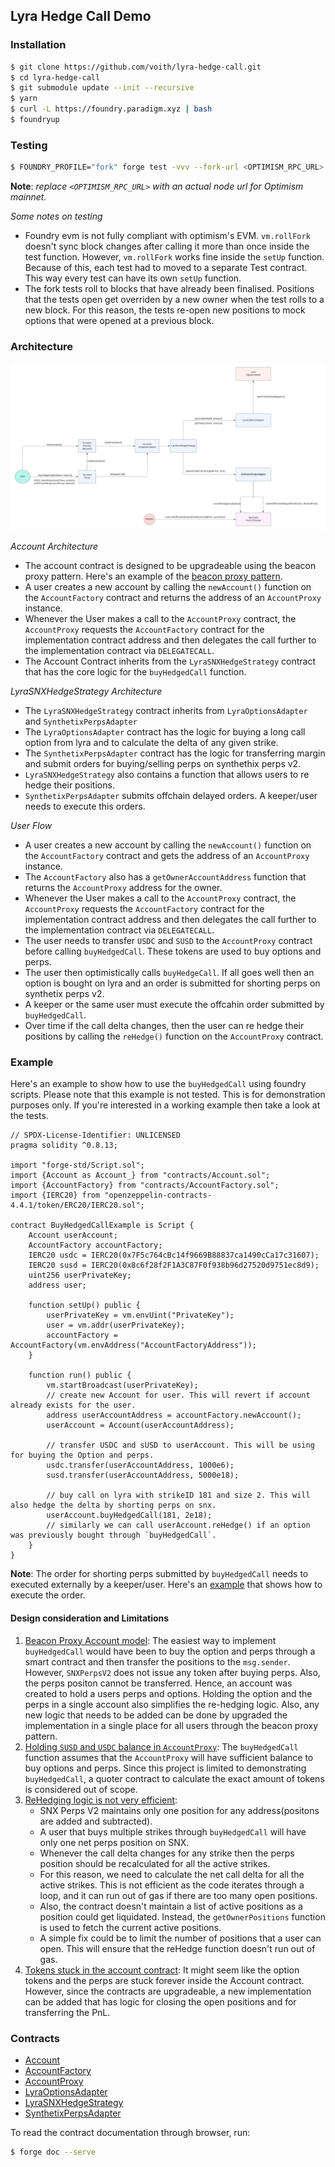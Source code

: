 ## Lyra Hedge Call Demo

### Installation
```bash
$ git clone https://github.com/voith/lyra-hedge-call.git
$ cd lyra-hedge-call
$ git submodule update --init --recursive
$ yarn
$ curl -L https://foundry.paradigm.xyz | bash
$ foundryup
```

### Testing
```bash
$ FOUNDRY_PROFILE="fork" forge test -vvv --fork-url <OPTIMISM_RPC_URL>
```
**Note**: *replace `<OPTIMISM_RPC_URL>` with an actual node url for Optimism mainnet.*

*Some notes on testing*
- Foundry evm is not fully compliant with optimism's EVM. `vm.rollFork` doesn't sync block changes after calling it more than once inside the test function.
   However, `vm.rollFork` works fine inside the `setUp` function.
   Because of this, each test had to moved to a separate Test contract. This way every test can have its own `setUp` function.
- The fork tests roll to blocks that have already been finalised. Positions that the tests open get overriden by a new owner when the test rolls to a new block.
  For this reason, the tests re-open new positions to mock options that were opened at a previous block.

### Architecture

![architecture](./static/LyraSnxHedgeStrategy-Architecture.jpeg)

*Account Architecture* 
- The account contract is designed to be upgradeable using the beacon proxy pattern. Here's an example of the [beacon proxy pattern](https://gist.github.com/voith/2b4f15ee19cb041a8521b300a176801b).
- A user creates a new account by calling the `newAccount()` function on the `AccountFactory` contract and returns the address of an `AccountProxy` instance.
- Whenever the User makes a call to the `AccountProxy` contract, the `AccountProxy` requests the `AccountFactory` contract for the implementation contract address and then delegates the call further to the implementation contract via `DELEGATECALL`.
- The Account Contract inherits from the `LyraSNXHedgeStrategy` contract that has the core logic for the `buyHedgedCall` function.

*LyraSNXHedgeStrategy Architecture*
- The `LyraSNXHedgeStrategy` contract inherits from `LyraOptionsAdapter` and `SynthetixPerpsAdapter`
- The `LyraOptionsAdapter` contract has the logic for buying a long call option from lyra and to calculate the delta of any given strike.
- The `SynthetixPerpsAdapter` contract has the logic for transferring margin and submit orders for buying/selling perps on synthethix perps v2.
- `LyraSNXHedgeStrategy` also contains a function that allows users to re hedge their positions. 
- `SynthetixPerpsAdapter` submits offchain delayed orders. A keeper/user needs to execute this orders.

*User Flow*
- A user creates a new account by calling the `newAccount()` function on the `AccountFactory` contract and gets the address of an `AccountProxy` instance.
- The `AccountFactory` also has a `getOwnerAccountAddress` function that returns the `AccountProxy` address for the owner.
- Whenever the User makes a call to the `AccountProxy` contract, the `AccountProxy` requests the `AccountFactory` contract for the implementation contract address and then delegates the call further to the implementation contract via `DELEGATECALL`.
- The user needs to transfer `USDC` and `SUSD` to the `AccountProxy` contract before calling `buyHedgedCall`. These tokens are used to buy options and perps.
- The user then optimistically calls `buyHedgeCall`. If all goes well then an option is bought on lyra and an order is submitted for shorting perps on synthetix perps v2.
- A keeper or the same user must execute the offcahin order submitted by `buyHedgedCall`.
- Over time if the call delta changes, then the user can re hedge their positions by calling the `reHedge()` function on the `AccountProxy` contract.

### Example
Here's an example to show how to use the `buyHedgedCall` using foundry scripts.
Please note that this example is not tested. This is for demonstration purposes only. If you're interested in a working example then take a look at the tests. 

```solidity
// SPDX-License-Identifier: UNLICENSED
pragma solidity ^0.8.13;

import "forge-std/Script.sol";
import {Account as Account_} from "contracts/Account.sol";
import {AccountFactory} from "contracts/AccountFactory.sol";
import {IERC20} from "openzeppelin-contracts-4.4.1/token/ERC20/IERC20.sol";

contract BuyHedgedCallExample is Script {
    Account userAccount;
    AccountFactory accountFactory;
    IERC20 usdc = IERC20(0x7F5c764cBc14f9669B88837ca1490cCa17c31607);
    IERC20 susd = IERC20(0x8c6f28f2F1A3C87F0f938b96d27520d9751ec8d9);
    uint256 userPrivateKey;
    address user;

    function setUp() public {
        userPrivateKey = vm.envUint("PrivateKey");
        user = vm.addr(userPrivateKey);
        accountFactory = AccountFactory(vm.envAddress("AccountFactoryAddress"));
    }

    function run() public {
        vm.startBroadcast(userPrivateKey);
        // create new Account for user. This will revert if account already exists for the user. 
        address userAccountAddress = accountFactory.newAccount();
        userAccount = Account(userAccountAddress);
        
        // transfer USDC and sUSD to userAccount. This will be using for buying the Option and perps.
        usdc.transfer(userAccountAddress, 1000e6);
        susd.transfer(userAccountAddress, 5000e18);
        
        // buy call on lyra with strikeID 181 and size 2. This will also hedge the delta by shorting perps on snx.
        userAccount.buyHedgedCall(181, 2e18);
        // similarly we can call userAccount.reHedge() if an option was previously bought through `buyHedgedCall`.
    }
}
```
**Note**: The order for shorting perps submitted by `buyHedgedCall` needs to executed externally by a keeper/user.
Here's an [example](https://github.com/voith/lyra-hedge-call/blob/f873497d985505e623005b128f0ef7e378dfeab4/test/ForkTestReHedgeWhenDeltaDecrease.t.sol#L58-L61) that shows how to execute the order.

#### Design consideration and Limitations
1. <ins>Beacon Proxy Account model</ins>: The easiest way to implement `buyHedgedCall` would have been to buy the option and perps through a smart contract and then transfer
   the positions to the `msg.sender`. However, `SNXPerpsV2` does not issue any token after buying perps. Also, the perps positon cannot be transferred. 
   Hence, an account was created to hold a users perps and options. Holding the option and the perps in a single account also simplifies the re-hedging logic.
   Also, any new logic that needs to be added can be done by upgraded the implementation in a single place for all users through the beacon proxy pattern. 
2. <ins>Holding `SUSD` and `USDC` balance in `AccountProxy`</ins>: The `buyHedgedCall` function assumes that the `AccountProxy` will have sufficient balance to buy options and perps.
   Since this project is limited to demonstrating `buyHedgedCall`, a quoter contract to calculate the exact amount of tokens is considered out of scope.
3. <ins>ReHedging logic is not very efficient</ins>: 
   - SNX Perps V2 maintains only one position for any address(positons are added and subtracted).
   - A user that buys multiple strikes through `buyHedgedCall` will have only one net perps position on SNX.
   - Whenever the call delta changes for any strike then the perps position should be recalculated for all the active strikes.
   - For this reason, we need to calculate the net call delta for all the active strikes. 
     This is not efficient as the code iterates through a loop, and it can run out of gas if there are too many open positions.
   - Also, the contract doesn't maintain a list of active positions as a position could get liquidated. Instead, the `getOwnerPositions` function is used to fetch the current active positions.
   - A simple fix could be to limit the number of positions that a user can open. This will ensure that the reHedge function doesn't run out of gas.
4. <ins>Tokens stuck in the account contract</ins>: It might seem like the option tokens and the perps are stuck forever inside the Account contract. 
    However, since the contracts are upgradeable, a new implementation can be added that has logic for closing the open positions and for transferring the PnL.

### Contracts
- [Account](docs/src/contracts/Account.sol/contract.Account.md)
- [AccountFactory](docs/src/contracts/AccountFactory.sol/contract.AccountFactory.md)
- [AccountProxy](docs/src/contracts/AccountProxy.sol/contract.AccountProxy.md)
- [LyraOptionsAdapter](docs/src/contracts/LyraOptionsAdapter.sol/contract.LyraOptionsAdapter.md)
- [LyraSNXHedgeStrategy](docs/src/contracts/LyraSNXHedgeStrategy.sol/contract.LyraSNXHedgeStrategy.md)
- [SynthetixPerpsAdapter](docs/src/contracts/SynthetixPerpsAdapter.sol/abstract.SynthetixPerpsAdapter.md)

To read the contract documentation through browser, run: 
```bash
$ forge doc --serve
```
